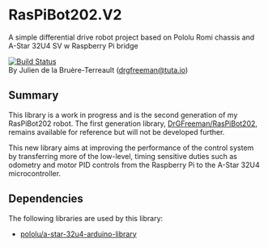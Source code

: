 # RasPiBot202.V2
A simple differential drive robot project based on Pololu Romi chassis and A-Star 32U4 SV w Raspberry Pi bridge

[![Build Status](https://travis-ci.org/DrGFreeman/RasPiBot202.V2.svg?branch=master)](https://travis-ci.org/DrGFreeman/RasPiBot202.V2)  
By Julien de la Bruère-Terreault (drgfreeman@tuta.io)

## Summary
This library is a work in progress and is the second generation of my RasPiBot202 robot. The first generation library, [DrGFreeman/RasPiBot202](https://github.com/DrGFreeman/RasPiBot202), remains available for reference but will not be developed further.

This new library aims at improving the performance of the control system by transferring more of the low-level, timing sensitive duties such as odometry and motor PID controls from the Raspberry Pi to the A-Star 32U4 microcontroller.

## Dependencies
The following libraries are used by this library:  
* [pololu/a-star-32u4-arduino-library](https://github.com/pololu/a-star-32u4-arduino-library)

